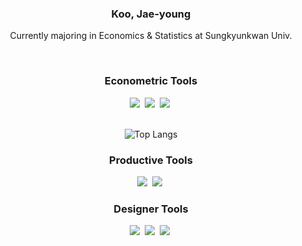 <!--타이틀 부분-->
<h3 align="center">
Koo, Jae-young
</h3>
<p align="center">
Currently majoring in Economics & Statistics at Sungkyunkwan Univ.
<p/>

<br>

<h3 align="center">Econometric Tools</h3>
<div align="center">
  <img src="https://img.shields.io/badge/r-276DC3.svg?style=for-the-badge&logo=r&logoColor=white" />&nbsp
  <img src="https://img.shields.io/badge/stata-black.svg?style=for-the-badge&logo=stata&logoColor=white" />&nbsp
  <img src="https://img.shields.io/badge/python-3776AB.svg?style=for-the-badge&logo=python&logoColor=yellow" />&nbsp
</div>

<br>

<div align="center">
  
![Top Langs](https://github-readme-stats.vercel.app/api/top-langs/?username=koojy1211)

<h3 align="center">Productive Tools</h3>
<div align="center">
  <img src="https://img.shields.io/badge/Notion-F3F3F3.svg?style=for-the-badge&logo=notion&logoColor=black" />&nbsp
  <img src="https://img.shields.io/badge/github-181717.svg?style=for-the-badge&logo=github&logoColor=white" />&nbsp
</div>

<h3 align="center">Designer Tools</h3>
<div align="center">  
  <img src="https://img.shields.io/badge/adobe%20photoshop-08253c.svg?style=for-the-badge&logo=adobe%20photoshop&logoColor=37abff" />&nbsp
  <img src="https://img.shields.io/badge/adobe%20illustrator-FF9A00.svg?style=for-the-badge&logo=adobeillustrator&logoColor=black" />&nbsp
  <img src="https://img.shields.io/badge/figma-F24E1E.svg?style=for-the-badge&logo=figma&logoColor=white" />&nbsp
</div>
